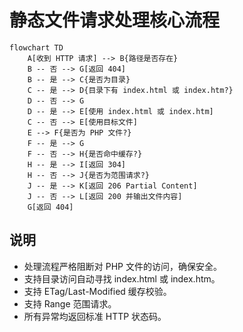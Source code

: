 # 静态文件请求处理核心流程

```mermaid
flowchart TD
    A[收到 HTTP 请求] --> B{路径是否存在}
    B -- 否 --> G[返回 404]
    B -- 是 --> C{是否为目录}
    C -- 是 --> D{目录下有 index.html 或 index.htm?}
    D -- 否 --> G
    D -- 是 --> E[使用 index.html 或 index.htm]
    C -- 否 --> E[使用目标文件]
    E --> F{是否为 PHP 文件?}
    F -- 是 --> G
    F -- 否 --> H{是否命中缓存?}
    H -- 是 --> I[返回 304]
    H -- 否 --> J{是否为范围请求?}
    J -- 是 --> K[返回 206 Partial Content]
    J -- 否 --> L[返回 200 并输出文件内容]
    G[返回 404]
```

## 说明

- 处理流程严格阻断对 PHP 文件的访问，确保安全。
- 支持目录访问自动寻找 index.html 或 index.htm。
- 支持 ETag/Last-Modified 缓存校验。
- 支持 Range 范围请求。
- 所有异常均返回标准 HTTP 状态码。
